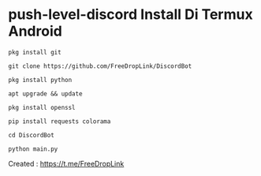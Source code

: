 # push-level-discord Install Di Termux Android
```
pkg install git
```
```
git clone https://github.com/FreeDropLink/DiscordBot
```
```
pkg install python
```
```
apt upgrade && update
```
```
pkg install openssl
```
```
pip install requests colorama
```
```
cd DiscordBot
```
```
python main.py
```
Created : https://t.me/FreeDropLink
